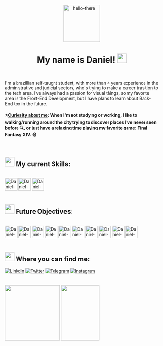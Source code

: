 <div display="block" align="center">
  <img height="120em" alt="hello-there" src="https://cdn.discordapp.com/attachments/673658623892914207/996865118367383632/5si19ng6ric11.gif">
  <h1>My name is Daniel! <img width="30px" src="https://raw.githubusercontent.com/kaueMarques/kaueMarques/master/hi.gif"></h1>
</div>

<br>

I'm a brazillian self-taught student, with more than 4 years experience in the administrative and judicial sectors, who's trying to make a career trasition to the tech area.
I've always had a passion for visual things, so my favorite area is the Front-End Development, but I have plans to learn about Back-End too in the future.

#### ⭐<ins>**Curiosity about me**</ins>: When I'm not studying or working, I like to walking/running around the city trying to discover places I've never seen before 🔍, or just have a relaxing time playing my favorite game: Final Fantasy XIV. 😅

<br>

## <img height="30px" src="https://emojipedia-us.s3.dualstack.us-west-1.amazonaws.com/thumbs/160/samsung/320/hammer-and-wrench_1f6e0-fe0f.png"> My current Skills:
<div style="display: inline_block"><br>
  <img align="center" alt="Daniel-Js" height="40" src="https://cdn.jsdelivr.net/gh/devicons/devicon/icons/javascript/javascript-original.svg">
  <img align="center" alt="Daniel-HTML" height="40" src="https://cdn.jsdelivr.net/gh/devicons/devicon/icons/html5/html5-original.svg">
  <img align="center" alt="Daniel-CSS" height="40" src="https://cdn.jsdelivr.net/gh/devicons/devicon/icons/css3/css3-original.svg">
</div><br>

## <img height="30px" src="https://emojipedia-us.s3.dualstack.us-west-1.amazonaws.com/thumbs/160/google/313/books_1f4da.png"> Future Objectives:
<div style="display: inline_block"><br>
  <img align="center" alt="Daniel-React" height="40" src="https://cdn.jsdelivr.net/gh/devicons/devicon/icons/react/react-original-wordmark.svg">
  <img align="center" alt="Daniel-Ts" height="40" src="https://cdn.jsdelivr.net/gh/devicons/devicon/icons/typescript/typescript-original.svg">
  <img align="center" alt="Daniel-Python" height="40" src="https://cdn.jsdelivr.net/gh/devicons/devicon/icons/python/python-original-wordmark.svg">
  <img align="center" alt="Daniel-PHP" height="40" src="https://cdn.jsdelivr.net/gh/devicons/devicon/icons/php/php-plain.svg">
  <img align="center" alt="Daniel-Vue" height="40" src="https://cdn.jsdelivr.net/gh/devicons/devicon/icons/vuejs/vuejs-original-wordmark.svg">
  <img align="center" alt="Daniel-NodeJs" height="40" src="https://cdn.jsdelivr.net/gh/devicons/devicon/icons/nodejs/nodejs-plain-wordmark.svg">
  <img align="center" alt="Daniel-C" height="40" src="https://cdn.jsdelivr.net/gh/devicons/devicon/icons/c/c-original.svg">
  <img align="center" alt="Daniel-MySQL" height="40" src="https://cdn.jsdelivr.net/gh/devicons/devicon/icons/mysql/mysql-original-wordmark.svg">
  <img align="center" alt="Daniel-AWS" height="40" src="https://img.icons8.com/color/72/amazon-web-services.png">
  <img align="center" alt="Daniel-Angular" height="40" src="https://cdn.jsdelivr.net/gh/devicons/devicon/icons/angularjs/angularjs-original.svg">
</div><br>

## <img height="30px" src="https://emojipedia-us.s3.dualstack.us-west-1.amazonaws.com/thumbs/160/facebook/65/mobile-phone_1f4f1.png"> Where you can find me:
[![Linkdin](https://img.shields.io/badge/LinkedIn-0077B5?style=for-the-badge&logo=linkedin&logoColor=white)](https://www.linkedin.com/in/araujodanield/)
[![Twitter](https://img.shields.io/badge/Twitter-1DA1F2?style=for-the-badge&logo=twitter&logoColor=white)](https://twitter.com/araujodanield)
[![Telegram](https://img.shields.io/badge/Telegram-2CA5E0?style=for-the-badge&logo=telegram&logoColor=white)](https://t.me/araujodanield)
[![Instagram](https://img.shields.io/badge/Instagram-E4405F?style=for-the-badge&logo=instagram&logoColor=white)](https://www.instagram.com/araujodanield/)

#

<div>
  <a href="https://github.com/araujodanield">
  <img height="180em" src="https://github-readme-stats.vercel.app/api?username=araujodanield&show_icons=true&theme=tokyonight&include_all_commits=true&count_private=true"/>
  <img height="180em" width="50%" src="https://github-readme-stats.vercel.app/api/top-langs/?username=araujodanield&layout=compact&langs_count=7&theme=tokyonight"/>
</div>
